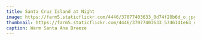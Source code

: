 ```yaml
---
title: Santa Cruz Island at Night
image: https://farm5.staticflickr.com/4446/37077403633_0d74f20b6d_o.jpg
thumbnail: https://farm5.staticflickr.com/4446/37077403633_5746141e63_n.jpg
caption: Warm Santa Ana Breeze
---
```

